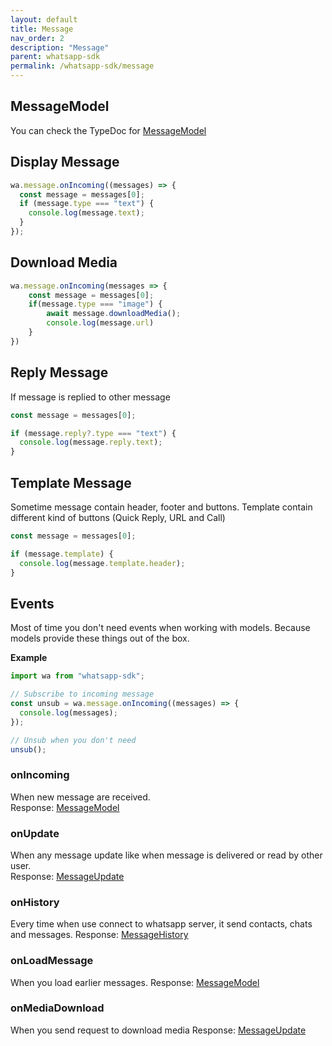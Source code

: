 ```yaml
---
layout: default
title: Message
nav_order: 2
description: "Message"
parent: whatsapp-sdk
permalink: /whatsapp-sdk/message
---
```


## MessageModel

You can check the TypeDoc for [MessageModel]()

## Display Message

```js
wa.message.onIncoming((messages) => {
  const message = messages[0];
  if (message.type === "text") {
    console.log(message.text);
  }
});
```

## Download Media

```js
wa.message.onIncoming(messages => {
    const message = messages[0];
    if(message.type === "image") {
        await message.downloadMedia();
        console.log(message.url)
    }
})
```

## Reply Message

If message is replied to other message

```js
const message = messages[0];

if (message.reply?.type === "text") {
  console.log(message.reply.text);
}
```

## Template Message

Sometime message contain header, footer and buttons. Template contain different kind of buttons (Quick Reply, URL and Call)

```js
const message = messages[0];

if (message.template) {
  console.log(message.template.header);
}
```

## Events

Most of time you don't need events when working with models. Because models provide these things out of the box.

**Example**

```js
import wa from "whatsapp-sdk";

// Subscribe to incoming message
const unsub = wa.message.onIncoming((messages) => {
  console.log(messages);
});

// Unsub when you don't need
unsub();
```

### onIncoming

When new message are received.  
Response: [MessageModel]()

### onUpdate

When any message update like when message is delivered or read by other user.  
Response: [MessageUpdate]()

### onHistory

Every time when use connect to whatsapp server, it send contacts, chats and messages.
Response: [MessageHistory]()

### onLoadMessage

When you load earlier messages.
Response: [MessageModel]()

### onMediaDownload

When you send request to download media
Response: [MessageUpdate]()
